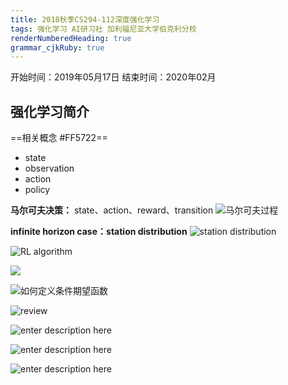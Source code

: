 ```yaml
---
title: 2018秋季CS294-112深度强化学习 
tags: 强化学习 AI研习社 加利福尼亚大学伯克利分校
renderNumberedHeading: true
grammar_cjkRuby: true
---
```

开始时间：2019年05月17日
结束时间：2020年02月

## 强化学习简介
==相关概念 #FF5722==
- state
- observation
- action
- policy

**马尔可夫决策：**
state、action、reward、transition
![马尔可夫过程](https://gitee.com/knowmefly/little_book_maker/raw/master/小书匠/1578041604876.png)

**infinite horizon case：station distribution**
![station distribution](https://gitee.com/knowmefly/little_book_maker/raw/master/小书匠/1578194325741.png)

![RL algorithm](https://gitee.com/knowmefly/little_book_maker/raw/master/小书匠/1578194677724.png)

![](https://gitee.com/knowmefly/little_book_maker/raw/master/小书匠/1578194978150.png)

![如何定义条件期望函数](https://gitee.com/knowmefly/little_book_maker/raw/master/小书匠/1578195634912.png)

![review](https://gitee.com/knowmefly/little_book_maker/raw/master/小书匠/1578196103106.png)

![enter description here](https://gitee.com/knowmefly/little_book_maker/raw/master/小书匠/1578196462898.png)

![enter description here](https://gitee.com/knowmefly/little_book_maker/raw/master/小书匠/1578196832685.png)

![enter description here](https://gitee.com/knowmefly/little_book_maker/raw/master/小书匠/1578197243681.png)


